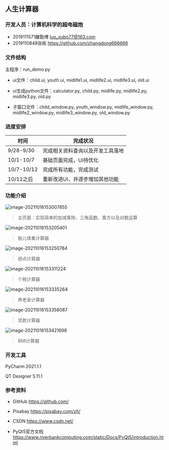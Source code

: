 ## 人生计算器

### 开发人员：计算机科学的超电磁炮

* 2019111571雒勖博 luo_xubo77@163.com
* 2019110848张栋 https://github.com/zhangdong666666

### 文件结构

主程序：run_demo.py

* ui文件：child.ui, youth.ui, midlife1.ui, midlife2.ui, midlife3.ui, old.ui

* ui生成python文件：calculator.py, child.py, midlife.py, midlife2.py, midlife3.py, old.py

* 子窗口文件：child_window.py, youth_window.py, midlife_window.py, midlife2_window.py, midlife3_window.py, old_window.py

### 进度安排

| 时间       | 完成状况                         |
| ---------- | -------------------------------- |
| 9/28-9/30  | 完成相关资料查询以及开发工具落地 |
| 10/1-10/7  | 基础页面完成，UI待优化           |
| 10/7-10/12 | 完成所有功能，完成测试           |
| 10/12之后  | 重新改进UI，并逐步增加其他功能   |

### 功能介绍

![image-20211016153007855](C:\Users\Administrator\AppData\Roaming\Typora\typora-user-images\image-20211016153007855.png)

> 主页面：实现简单的加减乘除、三角函数、乘方以及对数运算

![image-20211016153205401](C:\Users\Administrator\AppData\Roaming\Typora\typora-user-images\image-20211016153205401.png)

> 胎儿体重计算器

![image-20211016153250784](C:\Users\Administrator\AppData\Roaming\Typora\typora-user-images\image-20211016153250784.png)

> 绩点计算器

![image-20211016153311224](C:\Users\Administrator\AppData\Roaming\Typora\typora-user-images\image-20211016153311224.png)

> 个税计算器

![image-20211016153335264](C:\Users\Administrator\AppData\Roaming\Typora\typora-user-images\image-20211016153335264.png)

> 养老金计算器

![image-20211016153358087](C:\Users\Administrator\AppData\Roaming\Typora\typora-user-images\image-20211016153358087.png)

> 贷款计算器

![image-20211016153421698](C:\Users\Administrator\AppData\Roaming\Typora\typora-user-images\image-20211016153421698.png)

> BMI计算器



### 开发工具

PyCharm 2021.1.1

QT Designer 5.11.1

### 参考资料

* GitHub https://github.com/

* Pixabay https://pixabay.com/zh/

* CSDN https://www.csdn.net/

* PyQt5官方文档 https://www.riverbankcomputing.com/static/Docs/PyQt5/introduction.html

  